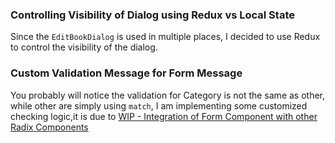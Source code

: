 ### Controlling Visibility of Dialog using Redux vs Local State

Since the `EditBookDialog` is used in multiple places, I decided to use Redux to control the visibility of the dialog.

### Custom Validation Message for Form Message

You probably will notice the validation for Category is not the same as other, while other are simply using `match`, I am implementing some customized checking logic,it is due to [WIP - Integration of Form Component with other Radix Components](isMissingCategory)
